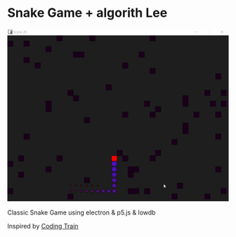 # Snake Game + algorith Lee

![](snake.gif)

Classic Snake Game using electron & p5.js & lowdb

Inspired by [Coding Train](https://github.com/CodingTrain/Rainbow-Code/tree/master/CodingChallenges/CC_03_Snake_game_p5.js)
